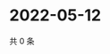 # 2022-05-12

共 0 条

<!-- BEGIN WEIBO -->
<!-- 最后更新时间 Thu May 12 2022 12:29:11 GMT+0800 (China Standard Time) -->

<!-- END WEIBO -->
